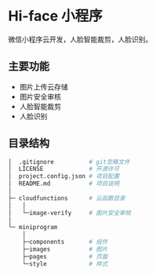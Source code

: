 # Hi-face 小程序

微信小程序云开发，人脸智能裁剪，人脸识别。

## 主要功能

* 图片上传云存储
* 图片安全审核
* 人脸智能裁剪
* 人脸识别

## 目录结构

```bash
│  .gitignore          # git忽略文件
│  LICENSE             # 开源许可
│  project.config.json # 项目配置
│  README.md           # 项目说明
│
├─ cloudfunctions      # 云函数目录
│   │
│   └─image-verify     # 图片安全审核
│
└─ miniprogram
    │
    ├─components       # 组件
    ├─images           # 图片
    ├─pages            # 页面
    └─style            # 样式
```